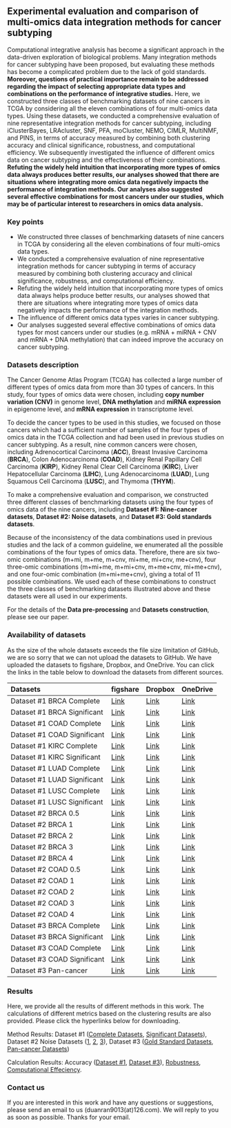 ## Experimental evaluation and comparison of multi-omics data integration methods for cancer subtyping

Computational integrative analysis has become a significant approach in the data-driven exploration of biological problems. Many integration methods for cancer subtyping have been proposed, but evaluating these methods has become a complicated problem due to the lack of gold standards. **Moreover, questions of practical importance remain to be addressed regarding the impact of selecting appropriate data types and combinations on the performance of integrative studies.** Here, we constructed three classes of benchmarking datasets of nine cancers in TCGA by considering all the eleven combinations of four multi-omics data types. Using these datasets, we conducted a comprehensive evaluation of nine representative integration methods for cancer subtyping, including iClusterBayes, LRAcluster, SNF, PFA, moCluster, NEMO, CIMLR, MultiNMF, and PINS, in terms of accuracy measured by combining both clustering accuracy and clinical significance, robustness, and computational efficiency. We subsequently investigated the influence of different omics data on cancer subtyping and the effectiveness of their combinations. **Refuting the widely held intuition that incorporating more types of omics data always produces better results, our analyses showed that there are situations where integrating more omics data negatively impacts the performance of integration methods. Our analyses also suggested several effective combinations for most cancers under our studies, which may be of particular interest to researchers in omics data analysis.**



### Key points

- We constructed three classes of benchmarking datasets of nine cancers in TCGA by considering all the eleven combinations of four multi-omics data types.
- We conducted a comprehensive evaluation of nine representative integration methods for cancer subtyping in terms of accuracy measured by combining both clustering accuracy and clinical significance, robustness, and computational efficiency.
- Refuting the widely held intuition that incorporating more types of omics data always helps produce better results, our analyses showed that there are situations where integrating more types of omics data negatively impacts the performance of the integration methods.
- The influence of different omics data types varies in cancer subtyping.
- Our analyses suggested several effective combinations of omics data types for most cancers under our studies (e.g. mRNA + miRNA + CNV and mRNA + DNA methylation) that can indeed improve the accuracy on cancer subtyping.



### Datasets description

The Cancer Genome Atlas Program (TCGA) has collected a large number of different types of omics data from more than 30 types of cancers. In this study, four types of omics data were chosen, including **copy number variation (CNV)** in genome level, **DNA methylation** and **miRNA expression** in epigenome level, and **mRNA expression** in transcriptome level. 

To decide the cancer types to be used in this studies, we focused on those cancers which had a sufficient number of samples of the four types of omics data in the TCGA collection and had been used in previous studies on cancer subtyping. As a result, nine common cancers were chosen, including Adrenocortical Carcinoma (**ACC**), Breast Invasive Carcinoma (**BRCA**), Colon Adenocarcinoma (**COAD**), Kidney Renal Papillary Cell Carcinoma (**KIRP**), Kidney Renal Clear Cell Carcinoma (**KIRC**), Liver Hepatocellular Carcinoma (**LIHC**), Lung Adenocarcinoma (**LUAD**), Lung Squamous Cell Carcinoma (**LUSC**), and Thymoma (**THYM**).

To make a comprehensive evaluation and comparison, we constructed three different classes of benchmarking datasets using the four types of omics data of the nine cancers, including **Dataset #1: Nine-cancer datasets**, **Dataset #2: Noise datasets**, and **Dataset #3: Gold standards datasets**.

Because of the inconsistency of the data combinations used in previous studies and the lack of a common guideline, we enumerated all the possible combinations of the four types of omics data. Therefore, there are six two-omic combinations (m+mi, m+me, m+cnv, mi+me, mi+cnv, me+cnv), four three-omic combinations (m+mi+me, m+mi+cnv, m+me+cnv, mi+me+cnv), and one four-omic combination (m+mi+me+cnv), giving a total of 11 possible combinations. We used each of these combinations to construct the three classes of benchmarking datasets illustrated above and these datasets were all used in our experiments.

For the details of the **Data pre-processing** and **Datasets construction**, please see our paper.



### Availability of datasets

As the size of the whole datasets exceeds the file size limitation of GitHub, we are so sorry that we can not upload the datasets to GitHub. We have uploaded the datasets to figshare, Dropbox, and OneDrive. You can click the links in the table below to download the datasets from different sources.

| Datasets                    | figshare | Dropbox | OneDrive |
| :-------------------------- | -------- | ------- | -------- |
| Dataset #1 BRCA Complete    | [Link](https://figshare.com/s/2773784f1d94260a4a2e)     | [Link](https://www.dropbox.com/s/u1c4tnsmz3u7uht/Dataset%20%231%20BRCA%20Complete.rar?dl=0)    | [Link](https://1drv.ms/u/s!AvzO3KiW69byhYtudwlPA0H52bIHDg?e=MtVyVe)     |
| Dataset #1 BRCA Significant | [Link](https://figshare.com/s/bb469b06fe969fa34b64)     | [Link](https://www.dropbox.com/s/6o1mk85ujhteqw9/Dataset%20%231%20BRCA%20Significant.rar?dl=0)    | [Link](https://1drv.ms/u/s!AvzO3KiW69byhYtcfWsydgZnx3aTPg?e=J9qefY)     |
| Dataset #1 COAD Complete    | [Link](https://figshare.com/s/7cd48631c14df2046b16)     | [Link](https://www.dropbox.com/s/thckrfr8s9d5mc1/Dataset%20%231%20COAD%20Complete.rar?dl=0)    | [Link](https://1drv.ms/u/s!AvzO3KiW69byhYtfV0xQ51XcSq3dNw?e=ICRmPy)     |
| Dataset #1 COAD Significant | [Link](https://figshare.com/s/c21e5bd52f0838d91674)     | [Link](https://www.dropbox.com/s/2ucu8sevigly01q/Dataset%20%231%20COAD%20Significant.rar?dl=0)    | [Link](https://1drv.ms/u/s!AvzO3KiW69byhYtazI6IZ4h91RJ13Q?e=qdsXOy)     |
| Dataset #1 KIRC Complete    | [Link](https://figshare.com/s/030c22d72ed78fe92770)     | [Link](https://www.dropbox.com/s/ofrwco4r30g32wm/Dataset%20%231%20KIRC%20Complete.rar?dl=0)    | [Link](https://1drv.ms/u/s!AvzO3KiW69byhYtggage4Z2tE8bstw?e=tBEw08)     |
| Dataset #1 KIRC Significant | [Link](https://figshare.com/s/b4b0438fa2580007b88c)     | [Link](https://www.dropbox.com/s/27fyg1aegwak3wb/Dataset%20%231%20KIRC%20Significant.rar?dl=0)    | [Link](https://1drv.ms/u/s!AvzO3KiW69byhYtbec4h3rFvgKC51A?e=oHINKC)     |
| Dataset #1 LUAD Complete    | [Link](https://figshare.com/s/1449ae077871f836891e)     | [Link](https://www.dropbox.com/s/a1gagyzpsjvaiyc/Dataset%20%231%20LUAD%20Complete.rar?dl=0)    | [Link](https://1drv.ms/u/s!AvzO3KiW69byhYtsXzVqN-8quaoykQ?e=p0ZKRG)     |
| Dataset #1 LUAD Significant | [Link](https://figshare.com/s/1e7ad8f03248f74fb572)     | [Link](https://www.dropbox.com/s/02rexx3ds7qqbla/Dataset%20%231%20LUAD%20Significant.rar?dl=0)    | [Link](https://1drv.ms/u/s!AvzO3KiW69byhYtdFrK1GaUo7RI5tg?e=zLEMhb)     |
| Dataset #1 LUSC Complete    | [Link](https://figshare.com/s/e3cdad2d2f8f1d0f0e1f)     | [Link](https://www.dropbox.com/s/lm2kb8p0mnm4iwf/Dataset%20%231%20LUSC%20Complete.rar?dl=0)    | [Link](https://1drv.ms/u/s!AvzO3KiW69byhYtyBEWaefCMHNx_HA?e=PaNqsA)     |
| Dataset #1 LUSC Significant | [Link](https://figshare.com/s/55694443ea5bdd613293)     | [Link](https://www.dropbox.com/s/j6hmawt7wkt469a/Dataset%20%231%20LUSC%20Significant.rar?dl=0)    | [Link](https://1drv.ms/u/s!AvzO3KiW69byhYte5GT4OAs3uyJIug?e=cUKIel)     |
| Dataset #2 BRCA 0.5         | [Link](https://figshare.com/s/2280a954c5d2b911add6)     | [Link](https://www.dropbox.com/s/uoh03l46bpd5794/Dataset%20%232%20BRCA%200.5.rar?dl=0)    | [Link](https://1drv.ms/u/s!AvzO3KiW69byhYthpHAUBNPUHIJTBA?e=l0Ol0A)     |
| Dataset #2 BRCA 1           | [Link](https://figshare.com/s/19aa8c5c419bcd29d3b5)     | [Link](https://www.dropbox.com/s/pff4inhf0tim863/Dataset%20%232%20BRCA%201.rar?dl=0)    | [Link](https://1drv.ms/u/s!AvzO3KiW69byhYtiingsWcQfAQ4CSA?e=dCDebT)     |
| Dataset #2 BRCA 2           | [Link](https://figshare.com/s/5927110c594f5f6b97f8)     | [Link](https://www.dropbox.com/s/aihh4tnx9o129sp/Dataset%20%232%20BRCA%202.rar?dl=0)    | [Link](https://1drv.ms/u/s!AvzO3KiW69byhYtjiCisAhOmrkyDEg?e=71cJbY)     |
| Dataset #2 BRCA 3           | [Link](https://figshare.com/s/35a8738724385f490f9a)     | [Link](https://www.dropbox.com/s/33sei6vewskqane/Dataset%20%232%20BRCA%203.rar?dl=0)    | [Link](https://1drv.ms/u/s!AvzO3KiW69byhYtkHdJkTs8ladQcLQ?e=eI0VnY)     |
| Dataset #2 BRCA 4           | [Link](https://figshare.com/s/8e668698a5712a81f238)     | [Link](https://www.dropbox.com/s/aq6ns4t5z1hvvqw/Dataset%20%232%20BRCA%204.rar?dl=0)    | [Link](https://1drv.ms/u/s!AvzO3KiW69byhYtl7JadgVD3l0DVPw?e=NkT38t)     |
| Dataset #2 COAD 0.5         | [Link](https://figshare.com/s/5416db4edfe9081e7554)     | [Link](https://www.dropbox.com/s/mklqwqxwkk71bwq/Dataset%20%232%20COAD%200.5.rar?dl=0)    | [Link](https://1drv.ms/u/s!AvzO3KiW69byhYtmV6Friit_JYMh_Q?e=lsZS30)     |
| Dataset #2 COAD 1           | [Link](https://figshare.com/s/02a17f5b62a979c3223b)     | [Link](https://www.dropbox.com/s/a4cgaz218vmbguz/Dataset%20%232%20COAD%201.rar?dl=0)    | [Link](https://1drv.ms/u/s!AvzO3KiW69byhYtpHy7IvwziDoLWNw?e=gzYGcg)     |
| Dataset #2 COAD 2           | [Link](https://figshare.com/s/6462b2230c94299666ef)     | [Link](https://www.dropbox.com/s/m5zei4k7pm2582g/Dataset%20%232%20COAD%202.rar?dl=0)    | [Link](https://1drv.ms/u/s!AvzO3KiW69byhYtnCV2yMaHiCdSrkQ?e=daEnKj)     |
| Dataset #2 COAD 3           | [Link](https://figshare.com/s/dc551de7ca8a521ae4d4)     | [Link](https://www.dropbox.com/s/vp6j6i3gnh1fc5s/Dataset%20%232%20COAD%203.rar?dl=0)    | [Link](https://1drv.ms/u/s!AvzO3KiW69byhYto2w4RLMojaA2eqw?e=fRwycL)     |
| Dataset #2 COAD 4           | [Link](https://figshare.com/s/eb3ae8f8770ec48f925b)     | [Link](https://www.dropbox.com/s/mcb48gysb2m7p7z/Dataset%20%232%20COAD%204.rar?dl=0)    | [Link](https://1drv.ms/u/s!AvzO3KiW69byhYtq-x7e3dKOGfdFLA?e=qJEaBw)     |
| Dataset #3 BRCA Complete    | [Link](https://figshare.com/s/b0d8c68133e8afa8b880)     | [Link](https://www.dropbox.com/s/0bz6rg2itv04cgj/Dataset%20%233%20BRCA%20Complete.rar?dl=0)    | [Link](https://1drv.ms/u/s!AvzO3KiW69byhYtwQuTnQogMru3xGQ?e=jXbG3V)     |
| Dataset #3 BRCA Significant | [Link](https://figshare.com/s/c472f60152dc55f01634)     | [Link](https://www.dropbox.com/s/55rdujg0dlyzvfx/Dataset%20%233%20BRCA%20Significant.rar?dl=0)    | [Link](https://1drv.ms/u/s!AvzO3KiW69byhYtt3IWxJPN48QyPKg?e=psnX3R)     |
| Dataset #3 COAD Complete    | [Link](https://figshare.com/s/0dd604647efc5e7e0d49)     | [Link](https://www.dropbox.com/s/dwkybrwe9dq3drk/Dataset%20%233%20COAD%20Complete.rar?dl=0)    | [Link](https://1drv.ms/u/s!AvzO3KiW69byhYtvSb4Gt6ZwJVgVDQ?e=ANoG0J)     |
| Dataset #3 COAD Significant | [Link](https://figshare.com/s/8b92e955ead4c5a187fe)     | [Link](https://www.dropbox.com/s/krbwi7m2zav36xa/Dataset%20%233%20COAD%20Significant.rar?dl=0)    | [Link](https://1drv.ms/u/s!AvzO3KiW69byhYtrLyw0DYLtCcMtVA?e=cYcpTs)     |
| Dataset #3 Pan-cancer       | [Link](https://figshare.com/s/d2658236fe0dcf3ccd10)     | [Link](https://www.dropbox.com/s/u7kau91j38yr4l5/Dataset%20%233%20Pancancer%20Datasets.rar?dl=0)    | [Link](https://1drv.ms/u/s!AvzO3KiW69byhYtxX3cTZROO_B3UaA?e=iZDUsS)     |



### Results

Here, we provide all the results of different methods in this work. The calculations of different metrics based on the clustering results are also provided. Please click the hyperlinks below for downloading.

Method Results:
Dataset #1 ([Complete Datasets](https://github.com/GaoLabXDU/MultiOmicsIntegrationStudy/blob/master/Method%20Results/Dataset%20%231%20Complete%20Datasets.zip),  [Significant Datasets](https://github.com/GaoLabXDU/MultiOmicsIntegrationStudy/blob/master/Method%20Results/Dataset%20%231%20Significant%20Datasets.zip)), 
Dataset #2 Noise Datasets ([1](https://github.com/GaoLabXDU/MultiOmicsIntegrationStudy/blob/master/Method%20Results/Dataset%20%232%20Noise%20Datasets%201.zip), [2](https://github.com/GaoLabXDU/MultiOmicsIntegrationStudy/blob/master/Method%20Results/Dataset%20%232%20Noise%20Datasets%202.zip), [3](https://github.com/GaoLabXDU/MultiOmicsIntegrationStudy/blob/master/Method%20Results/Dataset%20%232%20Noise%20Datasets%203.zip)), 
Dataset #3 ([Gold Standard Datasets](https://github.com/GaoLabXDU/MultiOmicsIntegrationStudy/blob/master/Method%20Results/Dataset%20%233%20Gold%20Standard%20Datasets.zip), [Pan-cancer Datasets](https://github.com/GaoLabXDU/MultiOmicsIntegrationStudy/blob/master/Method%20Results/Dataset%20%233%20Pancancer%20Datasets.zip))

Calculation Results: Accuracy ([Dataset #1](https://github.com/GaoLabXDU/MultiOmicsIntegrationStudy/blob/master/Calculation%20Results/Accuracy_Dataset%20%231.xlsx), [Dataset #3](https://github.com/GaoLabXDU/MultiOmicsIntegrationStudy/blob/master/Calculation%20Results/Accuracy_Dataset%20%233.xlsx)), [Robustness](https://github.com/GaoLabXDU/MultiOmicsIntegrationStudy/blob/master/Calculation%20Results/Robustness.xlsx), [Computational Effeciency](https://github.com/GaoLabXDU/MultiOmicsIntegrationStudy/blob/master/Calculation%20Results/Computational%20Efficiency.xlsx).



### Contact us

If you are interested in this work and have any questions or suggestions, please send an email to us (duanran9013(at)126.com). We will reply to you as soon as possible. Thanks for your email.

